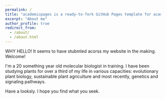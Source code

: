 ```yaml
---
permalink: /
title: "academicpages is a ready-to-fork GitHub Pages template for academic personal websites"
excerpt: "About me"
author_profile: true
redirect_from: 
  - /about/
  - /about.html
---
```


WHY HELLO! It seems to have stubmled acorss my website in the making. Welcome!

I'm a 20 something year old molecular biologist in training. I have been studying plants for over a third of my life in various capacities: evolutionary plant biology, sustainable plant agriculture and most recently, genetics and signaling pathways. 

Have a looksly. I hope you find what you seek.
